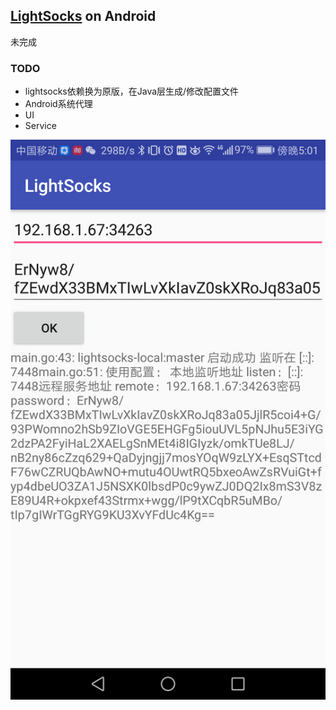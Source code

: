 
## [LightSocks](https://github.com/gwuhaolin/lightsocks) on Android

未完成

### TODO
- lightsocks依赖换为原版，在Java层生成/修改配置文件
- Android系统代理
- UI
- Service

![screenshot](smaller.jpg)
